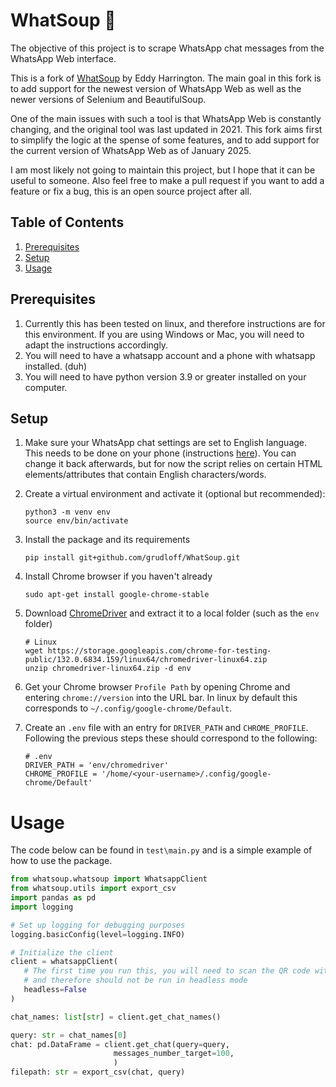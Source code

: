 # WhatSoup 🍲

The objective of this project is to scrape WhatsApp chat messages from the WhatsApp Web interface.

This is a fork of [WhatSoup](https://github.com/eddyharrington/WhatSoup.git) by Eddy Harrington. The main goal in this fork is to add support for the newest version of WhatsApp Web as well as the newer versions of Selenium and BeautifulSoup.

One of the main issues with such a tool is that WhatsApp Web is constantly changing, and the original tool was last updated in 2021. This fork aims first to simplify the logic at the spense of some features, and to add support for the current version of WhatsApp Web as of January 2025.

I am most likely not going to maintain this project, but I hope that it can be useful to someone. Also feel free to make a pull request if you want to add a feature or fix a bug, this is an open source project after all.

## Table of Contents

1. [Prerequisites](#prerequisites)
2. [Setup](#setup)
3. [Usage](#usage)

## Prerequisites

1. Currently this has been tested on linux, and therefore instructions are for this environment. If you are using Windows or Mac, you will need to adapt the instructions accordingly.
1. You will need to have a whatsapp account and a phone with whatsapp installed. (duh)
1. You will need to have python version 3.9 or greater installed on your computer.

## Setup

1. Make sure your WhatsApp chat settings are set to English language. This needs to be done on your phone (instructions [here](https://faq.whatsapp.com/general/account-and-profile/how-to-change-whatsapps-language/)). You can change it back afterwards, but for now the script relies on certain HTML elements/attributes that contain English characters/words.

1. Create a virtual environment and activate it (optional but recommended):

   ```
   python3 -m venv env
   source env/bin/activate
   ```

1. Install the package and its requirements

   ```
   pip install git+github.com/grudloff/WhatSoup.git
   ```

1. Install Chrome browser if you haven't already
   ```
   sudo apt-get install google-chrome-stable
   ```

1. Download [ChromeDriver](https://googlechromelabs.github.io/chrome-for-testing/#stable) and extract it to a local folder (such as the `env` folder)
   ```
   # Linux
   wget https://storage.googleapis.com/chrome-for-testing-public/132.0.6834.159/linux64/chromedriver-linux64.zip
   unzip chromedriver-linux64.zip -d env
   ```
1. Get your Chrome browser `Profile Path` by opening Chrome and entering `chrome://version` into the URL bar. In linux by default this corresponds to `~/.config/google-chrome/Default`.

1. Create an `.env` file with an entry for `DRIVER_PATH` and `CHROME_PROFILE`. Following the previous steps these should correspond to the following:
   ```
   # .env
   DRIVER_PATH = 'env/chromedriver'
   CHROME_PROFILE = '/home/<your-username>/.config/google-chrome/Default'
   ```

# Usage

   The code below can be found in `test\main.py` and is a simple example of how to use the package.

   ```python
   from whatsoup.whatsoup import WhatsappClient
   from whatsoup.utils import export_csv
   import pandas as pd
   import logging

   # Set up logging for debugging purposes
   logging.basicConfig(level=logging.INFO)

   # Initialize the client
   client = whatsappClient(
      # The first time you run this, you will need to scan the QR code with your phone
      # and therefore should not be run in headless mode
      headless=False
   )

   chat_names: list[str] = client.get_chat_names()

   query: str = chat_names[0]
   chat: pd.DataFrame = client.get_chat(query=query,
                          messages_number_target=100,
                          )
   filepath: str = export_csv(chat, query)

   ```

